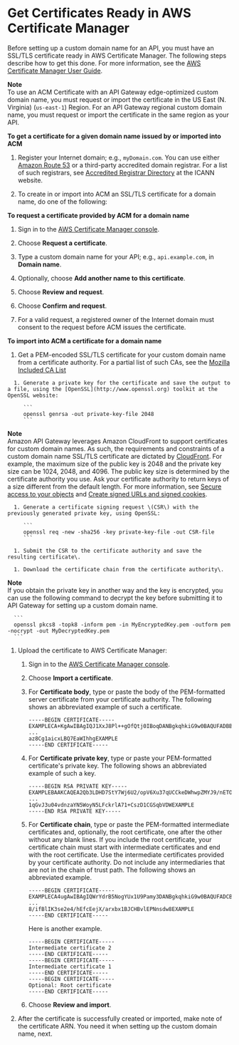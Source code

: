 # Get Certificates Ready in AWS Certificate Manager<a name="how-to-custom-domains-prerequisites"></a>

Before setting up a custom domain name for an API, you must have an SSL/TLS certificate ready in AWS Certificate Manager\. The following steps describe how to get this done\. For more information, see the [AWS Certificate Manager User Guide](https://docs.aws.amazon.com/acm/latest/userguide/)\.

**Note**  
To use an ACM Certificate with an API Gateway edge\-optimized custom domain name, you must request or import the certificate in the US East \(N\. Virginia\) \(`us-east-1`\) Region\. For an API Gateway regional custom domain name, you must request or import the certificate in the same region as your API\.

**To get a certificate for a given domain name issued by or imported into ACM**

1. Register your Internet domain; e\.g\., `myDomain.com`\. You can use either [Amazon Route 53](https://docs.aws.amazon.com/Route53/latest/DeveloperGuide/) or a third\-party accredited domain registrar\. For a list of such registrars, see [Accredited Registrar Directory](http://www.internic.net/regist.html) at the ICANN website\. 

1.  To create in or import into ACM an SSL/TLS certificate for a domain name, do one of the following: <a name="request-acm-cert-for-custom-domain-name"></a>

**To request a certificate provided by ACM for a domain name**

   1. Sign in to the [AWS Certificate Manager console](https://console.aws.amazon.com/acm)\.

   1. Choose **Request a certificate**\.

   1. Type a custom domain name for your API; e\.g\., `api.example.com`, in **Domain name**\.

   1. Optionally, choose **Add another name to this certificate**\.

   1. Choose **Review and request**\.

   1. Choose **Confirm and request**\.

   1. For a valid request, a registered owner of the Internet domain must consent to the request before ACM issues the certificate\.<a name="import-acm-cert-for-custom-domain-name"></a>

**To import into ACM a certificate for a domain name**

   1.  Get a PEM\-encoded SSL/TLS certificate for your custom domain name from a certificate authority\. For a partial list of such CAs, see the [Mozilla Included CA List](https://ccadb-public.secure.force.com/mozilla/IncludedCACertificateReport)  

      1. Generate a private key for the certificate and save the output to a file, using the [OpenSSL](http://www.openssl.org) toolkit at the OpenSSL website:

         ```
         openssl genrsa -out private-key-file 2048
         ```
**Note**  
Amazon API Gateway leverages Amazon CloudFront to support certificates for custom domain names\. As such, the requirements and constraints of a custom domain name SSL/TLS certificate are dictated by [CloudFront](https://docs.aws.amazon.com/AmazonCloudFront/latest/DeveloperGuide/using-https.html#cnames-and-https-requirements)\. For example, the maximum size of the public key is 2048 and the private key size can be 1024, 2048, and 4096\. The public key size is determined by the certificate authority you use\. Ask your certificate authority to return keys of a size different from the default length\. For more information, see [Secure access to your objects](https://docs.aws.amazon.com/AmazonCloudFront/latest/DeveloperGuide/SecureConnections.html) and [Create signed URLs and signed cookies](https://docs.aws.amazon.com/AmazonCloudFront/latest/DeveloperGuide/private-content-trusted-signers.html)\.

      1. Generate a certificate signing request \(CSR\) with the previously generated private key, using OpenSSL:

         ```
         openssl req -new -sha256 -key private-key-file -out CSR-file
         ```

      1. Submit the CSR to the certificate authority and save the resulting certificate\.

      1. Download the certificate chain from the certificate authority\.
**Note**  
 If you obtain the private key in another way and the key is encrypted, you can use the following command to decrypt the key before submitting it to API Gateway for setting up a custom domain name\.   

      ```
      openssl pkcs8 -topk8 -inform pem -in MyEncryptedKey.pem -outform pem -nocrypt -out MyDecryptedKey.pem
      ```

   1. Upload the certificate to AWS Certificate Manager:

      1. Sign in to the [AWS Certificate Manager console](https://console.aws.amazon.com/acm)\.

      1. Choose **Import a certificate**\.

      1. For **Certificate body**, type or paste the body of the PEM\-formatted server certificate from your certificate authority\. The following shows an abbreviated example of such a certificate\.

         ```
         -----BEGIN CERTIFICATE-----
         EXAMPLECA+KgAwIBAgIQJ1XxJ8Pl++gOfQtj0IBoqDANBgkqhkiG9w0BAQUFADBB
         ...
         az8Cg1aicxLBQ7EaWIhhgEXAMPLE
         -----END CERTIFICATE-----
         ```

      1. For **Certificate private key**, type or paste your PEM\-formatted certificate's private key\. The following shows an abbreviated example of such a key\. 

         ```
         -----BEGIN RSA PRIVATE KEY-----
         EXAMPLEBAAKCAQEA2Qb3LDHD7StY7Wj6U2/opV6Xu37qUCCkeDWhwpZMYJ9/nETO
         ...
         1qGvJ3u04vdnzaYN5WoyN5LFckrlA71+CszD1CGSqbVDWEXAMPLE
         -----END RSA PRIVATE KEY-----
         ```

      1. For **Certificate chain**, type or paste the PEM\-formatted intermediate certificates and, optionally, the root certificate, one after the other without any blank lines\. If you include the root certificate, your certificate chain must start with intermediate certificates and end with the root certificate\. Use the intermediate certificates provided by your certificate authority\. Do not include any intermediaries that are not in the chain of trust path\. The following shows an abbreviated example\. 

         ```
         -----BEGIN CERTIFICATE-----
         EXAMPLECA4ugAwIBAgIQWrYdrB5NogYUx1U9Pamy3DANBgkqhkiG9w0BAQUFADCB
         ...
         8/ifBlIK3se2e4/hEfcEejX/arxbx1BJCHBvlEPNnsdw8EXAMPLE
         -----END CERTIFICATE-----
         ```

         Here is another example\.

         ```
         -----BEGIN CERTIFICATE-----
         Intermediate certificate 2
         -----END CERTIFICATE-----
         -----BEGIN CERTIFICATE-----
         Intermediate certificate 1
         -----END CERTIFICATE-----
         -----BEGIN CERTIFICATE-----
         Optional: Root certificate
         -----END CERTIFICATE-----
         ```

      1. Choose **Review and import**\.

1. After the certificate is successfully created or imported, make note of the certificate ARN\. You need it when setting up the custom domain name, next\.